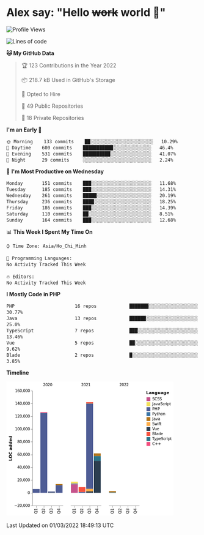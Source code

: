 # Alex say: "Hello ~~work~~ world 🐾"

<!--START_SECTION:waka-->
![Profile Views](http://img.shields.io/badge/Profile%20Views-1-blue)

![Lines of code](https://img.shields.io/badge/From%20Hello%20World%20I%27ve%20Written-381%20Thousand%20lines%20of%20code-blue)

**🐱 My GitHub Data** 

> 🏆 123 Contributions in the Year 2022
 > 
> 📦 218.7 kB Used in GitHub's Storage 
 > 
> 💼 Opted to Hire
 > 
> 📜 49 Public Repositories 
 > 
> 🔑 18 Private Repositories  
 > 
**I'm an Early 🐤** 

```text
🌞 Morning    133 commits    ██░░░░░░░░░░░░░░░░░░░░░░░   10.29% 
🌆 Daytime    600 commits    ███████████░░░░░░░░░░░░░░   46.4% 
🌃 Evening    531 commits    ██████████░░░░░░░░░░░░░░░   41.07% 
🌙 Night      29 commits     ░░░░░░░░░░░░░░░░░░░░░░░░░   2.24%

```
📅 **I'm Most Productive on Wednesday** 

```text
Monday       151 commits    ███░░░░░░░░░░░░░░░░░░░░░░   11.68% 
Tuesday      185 commits    ███░░░░░░░░░░░░░░░░░░░░░░   14.31% 
Wednesday    261 commits    █████░░░░░░░░░░░░░░░░░░░░   20.19% 
Thursday     236 commits    ████░░░░░░░░░░░░░░░░░░░░░   18.25% 
Friday       186 commits    ███░░░░░░░░░░░░░░░░░░░░░░   14.39% 
Saturday     110 commits    ██░░░░░░░░░░░░░░░░░░░░░░░   8.51% 
Sunday       164 commits    ███░░░░░░░░░░░░░░░░░░░░░░   12.68%

```


📊 **This Week I Spent My Time On** 

```text
⌚︎ Time Zone: Asia/Ho_Chi_Minh

💬 Programming Languages: 
No Activity Tracked This Week

🔥 Editors: 
No Activity Tracked This Week

```

**I Mostly Code in PHP** 

```text
PHP                      16 repos            ███████░░░░░░░░░░░░░░░░░░   30.77% 
Java                     13 repos            ██████░░░░░░░░░░░░░░░░░░░   25.0% 
TypeScript               7 repos             ███░░░░░░░░░░░░░░░░░░░░░░   13.46% 
Vue                      5 repos             ██░░░░░░░░░░░░░░░░░░░░░░░   9.62% 
Blade                    2 repos             █░░░░░░░░░░░░░░░░░░░░░░░░   3.85%

```


**Timeline**

![Chart not found](https://raw.githubusercontent.com/alexzvn/alexzvn/main/charts/bar_graph.png) 


 Last Updated on 01/03/2022 18:49:13 UTC
<!--END_SECTION:waka-->

